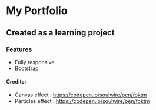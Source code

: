 # My Portfolio
## Created as a learning project
### Features
* Fully responsive.
* Bootstrap


#### Credits: 

* Canvas effect : https://codepen.io/soulwire/pen/foktm
* Particles effect : https://codepen.io/soulwire/pen/foktm
